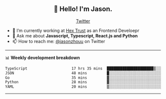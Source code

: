 <h2 align="center">👋 Hello! I'm Jason.</h2>
<p align="center">
  <a href="https://twitter.com/jasonzhouu">Twitter</a>
</p>


- 🔭 I’m currently working at [Hex Trust](https://hextrust.com/) as an Frontend Develoepr
- 💬 Ask me about **Javascript, Typescript, React.js and Python**
- 📫 How to reach me: [@jasonzhouu](https://twitter.com/jasonzhouu) on Twitter

-------

📊 **Weekly development breakdown**
<!--START_SECTION:waka-->

```txt
TypeScript                    17 hrs 35 mins  █████████████████████▒░░░   84.87 %
JSON                          48 mins         █░░░░░░░░░░░░░░░░░░░░░░░░   03.91 %
Go                            35 mins         ▓░░░░░░░░░░░░░░░░░░░░░░░░   02.83 %
Python                        28 mins         ▓░░░░░░░░░░░░░░░░░░░░░░░░   02.27 %
YAML                          20 mins         ▒░░░░░░░░░░░░░░░░░░░░░░░░   01.66 %
```

<!--END_SECTION:waka-->

-------
